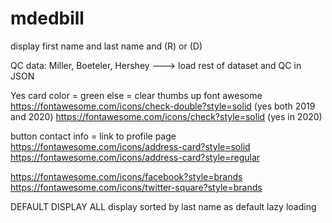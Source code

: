 # mdedbill

display first name and last name and (R) or (D)

QC data: Miller, Boeteler, Hershey ---> load rest of dataset and QC in JSON


Yes card color = green
else = clear
thumbs up font awesome
https://fontawesome.com/icons/check-double?style=solid (yes both 2019 and 2020)
https://fontawesome.com/icons/check?style=solid (yes in 2020)

button contact info = link to profile page
https://fontawesome.com/icons/address-card?style=solid
https://fontawesome.com/icons/address-card?style=regular 

https://fontawesome.com/icons/facebook?style=brands
https://fontawesome.com/icons/twitter-square?style=brands 

DEFAULT DISPLAY ALL
display sorted by last name as default
lazy loading


